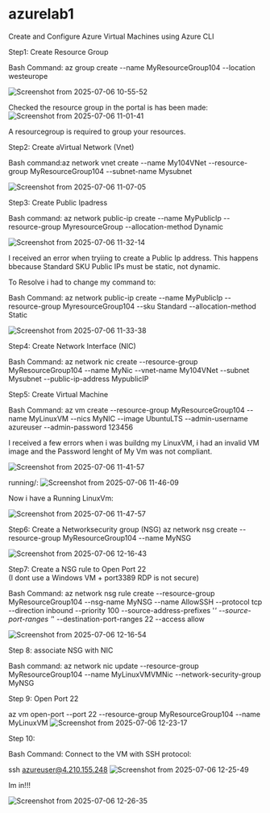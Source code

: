# azurelab1
Create and Configure Azure Virtual Machines using Azure CLI

Step1: Create Resource Group

Bash Command: az group create --name MyResourceGroup104 --location westeurope

![Screenshot from 2025-07-06 10-55-52](https://github.com/user-attachments/assets/2f1efc1a-c463-4896-a30a-87b71809eef8)

Checked the resource group in the portal is has been made:
![Screenshot from 2025-07-06 11-01-41](https://github.com/user-attachments/assets/b29f1657-ebbf-4630-8223-755ca415282b)

A resourcegroup is required to group your resources.

Step2: Create  aVirtual Network (Vnet)

Bash command:az network vnet create --name My104VNet --resource-group MyResourceGroup104 --subnet-name Mysubnet

![Screenshot from 2025-07-06 11-07-05](https://github.com/user-attachments/assets/8cdbf434-c36d-4534-84bb-fd47dab14d93)


Step3: Create Public Ipadress

Bash command: az network public-ip create --name MyPublicIp --resource-group MyresourceGroup --allocation-method Dynamic 

![Screenshot from 2025-07-06 11-32-14](https://github.com/user-attachments/assets/4638764b-090d-4a35-afcf-6013ea5ca469)

I received an error when tryiing to create a Public Ip address. This happens bbecause Standard SKU Public IPs must be static, not dynamic.

To Resolve i had to change my command to:

Bash Command: az network public-ip create --name MyPublicIp --resource-group MyresourceGroup104 --sku Standard --allocation-method Static 

![Screenshot from 2025-07-06 11-33-38](https://github.com/user-attachments/assets/c84b0101-4255-4cd7-9dbb-7b503b94c70c)


Step4: Create Network Interface (NIC)

Bash Command:
az network nic create --resource-group MyResourceGroup104 --name MyNic --vnet-name My104VNet --subnet Mysubnet --public-ip-address MypublicIP

Step5: Create Virtual Machine

Bash Command: az vm create   --resource-group MyResourceGroup104   --name MyLinuxVM   --nics MyNIC   --image UbuntuLTS   --admin-username azureuser   --admin-password 123456

I received a few errors when i was buildng my LinuxVM, i had an invalid VM image and the Password lenght of My Vm was not compliant.

![Screenshot from 2025-07-06 11-41-57](https://github.com/user-attachments/assets/5c88ebd5-3f06-4ae7-b95d-4c0968520290)

running/:
![Screenshot from 2025-07-06 11-46-09](https://github.com/user-attachments/assets/0aa37e6a-6ddc-4ea4-b870-27a4bac08d1c)

Now i have a Running LinuxVm:


![Screenshot from 2025-07-06 11-47-57](https://github.com/user-attachments/assets/f728f228-57ad-4e67-9898-b75b7f18bb8a)

Step6: Create a Networksecurity group (NSG)
az network nsg create --resource-group MyResourceGroup104 --name MyNSG


![Screenshot from 2025-07-06 12-16-43](https://github.com/user-attachments/assets/53137968-7cd3-4ef5-bc24-b5039e649924)


Step7: Create a NSG rule to Open Port 22  
(I dont use a Windows VM + port3389 RDP is not secure)

Bash Command:
az network nsg rule create --resource-group MyResourceGroup104 --nsg-name MyNSG --name AllowSSH --protocol tcp --direction inbound --priority 100 --source-address-prefixes '*' --source-port-ranges '*' --destination-port-ranges 22 --access allow

![Screenshot from 2025-07-06 12-16-54](https://github.com/user-attachments/assets/a820a15c-e50f-417a-b5e6-46d2844ff240)


Step 8: associate NSG with NIC

Bash command:
az network nic update --resource-group MyResourceGroup104 --name MyLinuxVMVMNic --network-security-group MyNSG

Step 9: Open Port 22 

az vm open-port --port 22 --resource-group MyResourceGroup104 --name MyLinuxVM
![Screenshot from 2025-07-06 12-23-17](https://github.com/user-attachments/assets/839f53cd-35dd-407e-9833-049ec0bfa211)

Step 10: 

Bash Command: 
Connect to the VM with SSH protocol:

ssh azureuser@4.210.155.248
![Screenshot from 2025-07-06 12-25-49](https://github.com/user-attachments/assets/e8d5cf25-fc9e-4c3c-8349-ebde05702348)

Im in!!!

![Screenshot from 2025-07-06 12-26-35](https://github.com/user-attachments/assets/5fba24bb-2407-49f2-b62f-5fdc080d7e2c)

